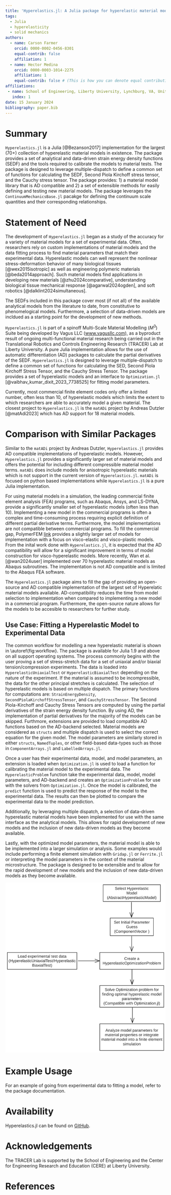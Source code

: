 ```yaml
---
title: 'Hyperelastics.jl: A Julia package for hyperelastic material modelling with a large collection of models'
tags:
  - Julia
  - hyperelasticity
  - solid mechanics
authors:
  - name: Carson Farmer
    orcid: 0000-0002-0456-8301
    equal-contrib: false
    affiliation: 1
  - name: Hector Medina
    orcid: 0000-0003-1014-2275
    affiliation: 1
    equal-contrib: false # (This is how you can denote equal contributions between multiple authors)
affiliations:
 - name: School of Engineering, Liberty University, Lynchburg, VA, United States
   index: 1
date: 15 January 2024
bibliography: paper.bib
---
```


# Summary

`Hyperelastics.jl` is a Julia [@Bezanson2017]  implementation for the largest (70+) collection of hyperelastic material models in existence. The package provides a set of analytical and data-driven strain energy density functions (SEDF) and the tools required to calibrate the models to material tests. The package is designed to leverage multiple-dispatch to define a common set of functions for calculating the SEDF, Second Piola Kirchoff stress tensor, and the Cauchy stress tensor. The package provides: 1) a material model library that is AD compatible and 2) a set of extensible methods for easily defining and testing new material models. The package leverages the `ContinuumMechanicsBase.jl` pacakge for defining the continuum scale quantities and their corresponding relationships.

# Statement of Need

The development of `Hyperelastics.jl` began as a study of the accuracy for a variety of material models for a set of experimental data. Often, researchers rely on custom implementations of material models and the data fitting process to find material parameters that match their experimental data. Hyperelastic models can well represent the nonlinear stress-deformation behavior of many biological tissues [@wex2015isotropic] as well as engineering polymeric materials [@beda2014approach]. Such material models find applications in developing new materials [@zhu2024comparative], understanding biological tissue mechanical response [@agarwal2024ogden], and soft robotics [@dalklint2024simultaneous].

The SEDFs included in this package cover most (if not all) of the available analytical models from the literature to date, from constitutive to phenomelogical models. Furthermore, a selection of data-driven models are incldued as a starting point for the development of new methods.

`Hyperelastics.jl` is part of a spinoff Multi-Scale Material Modelling ($M^3$) Suite being developed by Vagus LLC (www.vagusllc.com), as a byproduct result of ongoing multi-functional material research being carried out in the Translational Robotics and Controls Engineering Research (TRACER) Lab at Liberty University. A pure Julia implementation allows for the use of automatic differentiation (AD) packages to calculate the partial derivatives of the SEDF. `Hyperelastics.jl` is designed to leverage multiple-dispatch to define a common set of functions for calculating the SED, Second Piola Kirchoff Stress Tensor, and the Cauchy Stress Tensor. The package provides a set of hyperelastic models and an interface to `Optimization.jl` [@vaibhav_kumar_dixit_2023_7738525] for fitting model parameters. 

Currently, most commercial finite element codes only offer a limited number, often less than 10, of hyperelastic models which limits the extent to which researchers are able to accurately model a given material. The closest project to `Hyperelastics.jl` is the `matADi` project by Andreas Dutzler [@matAdi2023] which has AD support for 18 material models. 

# Comparison with Similar Packages

Similar to the `matADi` project by Andreas Dutzler, `Hyperelastics.jl` provides AD compatible implementations of hyperelastic models. However, `Hyperelastics.jl` provides a significantly larger set of material models and offers the potential for including different compressible material model terms. `matADi` does include models for anisotropic hyperelastic materials which is not support in the current version of `Hyperelastics.jl`. `matADi` is focused on python based implementations while `Hyperelastics.jl` is a pure Julia implementation. 

For using material models in a simulation, the leading commercial finite element analysis (FEA) programs, such as Abaqus, Ansys, and LS-DYNA, provide a significantly smaller set of hyperelastic models (often less than 10). Implementing a new model in the commercial programs is often a complex and time-consuming process requiring explicit definition of different partial derivative terms. Furthermore, the model implementations are not compatible between commercial programs. To fill the commercial gap, PolymerFEM [link](www.polymerfem.com) provides a slightly larger set of models for implementation with a focus on visco-elastic and visco-plastic models. From the inital work done with `Hyperelastics.jl`, it is expected that the AD compatibility will allow for a significant improvement in terms of model construction for visco-hyperelastic models. More recently, Wan et al. [@wan2024user] implemented over 70 hyperelastic material models as Abaqus subroutines. The implementation is not AD compatible and is limited to the Abaqus FEA software.

The `Hyperelastics.jl` package aims to fill the gap of providing an open-source and AD compatible implementation of the largest set of Hyperelatic material models available. AD-compatibility reduces the time from model selection to implementation when compared to implementing a new model in a commercial program. Furthermore, the open-source nature allows for the models to be accesible to researchers for further study.

## Use Case: Fitting a Hyperelastic Model to Experimental Data

The common workflow for modelling a new hyperelastic material is shown in \autoref{fig:workflow}. The package is available for Julia 1.9 and above on all support operating systems. The process commonly begins with the user proving a set of stress-stretch data for a set of uniaxial and/or biaxial tension/compression experiments. The data is loaded into `HyperelasticUniaxialTest` or `HyperelasticBiaxialTest` depending on the nature of the experiment. If the material is assumed to be incompressible, the data for the other principal stretches is calculated. The selection of hyperelastic models is based on multiple dispatch. The primary functions for computations are: `StrainEnergyDensity`, `SecondPiolaKirchoffStressTensor`, and `CauchyStressTensor`. The Second Piola-Kirchoff and Cauchy Stress Tensors are computed by using the partial derivatives of the strain energy density function. By using AD, the implementation of partial derivatives for the majority of the models can be skipped. Furthmore, extensions are provided to load compatible AD functions based on the AD-backend selected. Material models are considered as `structs` and multiple dispatch is used to select the correct equation for the given model. The model parameters are similarly stored in either `structs`, `NamedTuples`, or other field-based data-types such as those in `ComponentArrays.jl` and `LabelledArrays.jl`.

Once a user has their experimental data, model, and model parameters, an extension is loaded when `Optimization.jl` is used to load a function for calibrating the material model to the experimental data. The `HyperelasticProblem` function take the experimental data, model, model parameters, and AD-backend and creates an `OptimizationProblem` for use with the solvers from `Optimization.jl`. Once the model is calibrated, the `predict` function is used to predict the response of the model to the experimental data. The results can then be plotted to compare the experimental data to the model prediction.

Additionally, by leveraging multiple dispatch, a selection of data-driven hyperelastic material models have been implemented for use with the same interface as the analytical models. This allows for rapid development of new models and the inclusion of new data-driven models as they become available.

Lastly, with the optimized model parameters, the material model is able to be implemented into a larger simulation or analysis. Some examples would include performing a finite element simulation with `Gridap.jl` or `Ferrite.jl` or interpreting the model parameters in the context of the material microstructure. The package is designed to be extensible and to allow for the rapid development of new models and the inclusion of new data-driven models as they become available. 

![The most common use case for `Hyperelastics.jl` is to go from experimental or *ab initio* stress-stretch data for uniaxial or biaxial test(s) and proceed to fit and implement the model into a larger simulation or analysis. The respective data types used throughout the process are shown in the figure. \label{fig:workflow}](image.png)

# Example Usage

For an example of going from experimental data to fitting a model, refer to the package documentation.

# Availability

Hyperelastics.jl can be found on [GitHub](https://github.com/TRACER-LULab/Hyperelastics.jl).

# Acknowledgements

The TRACER Lab is supported by the School of Engineering and the Center for Engineering Research and Education (CERE) at Liberty University.

# References